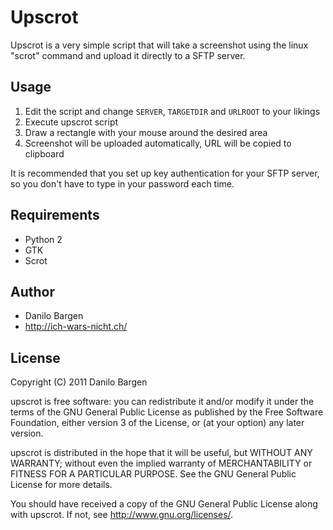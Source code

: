 # Upscrot #

Upscrot is a very simple script that will take a screenshot using the linux "scrot" command and upload it directly to a SFTP server.

## Usage ##

1. Edit the script and change `SERVER`, `TARGETDIR` and `URLROOT` to your likings
2. Execute upscrot script
3. Draw a rectangle with your mouse around the desired area
4. Screenshot will be uploaded automatically, URL will be copied to clipboard

It is recommended that you set up key authentication for your SFTP server, so you don't have to type in your password each time.

## Requirements ##

* Python 2
* GTK
* Scrot

## Author ##

* Danilo Bargen
* http://ich-wars-nicht.ch/

## License ##

Copyright (C) 2011 Danilo Bargen

upscrot is free software: you can redistribute it and/or modify it under the terms of the GNU General Public License as published by the Free Software Foundation, either version 3 of the License, or (at your option) any later version.

upscrot is distributed in the hope that it will be useful, but WITHOUT ANY WARRANTY; without even the implied warranty of MERCHANTABILITY or FITNESS FOR A PARTICULAR PURPOSE. See the GNU General Public License for more details.

You should have received a copy of the GNU General Public License along with upscrot. If not, see http://www.gnu.org/licenses/.
